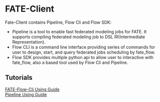 # FATE-Client
Fate-Client contains Pipeline, Flow Cli and Flow SDK:
* Pipeline is a tool to enable fast federated modeling jobs for FATE. It supports compiling federated modeling job to DSL IR(Intermediate Representation).
* Flow CLI is a command line interface providing series of commands for user to design, start, and query federated jobs scheduling by fate_flow.
* Flow SDK provides multiple python api to allow user to interactive with fate_flow, also a based tool used by Flow Cli and Pipeline.

## Tutorials
[FATE-Flow-Cli Using Guide](./doc/cli_index.md)  
[Pipeline Using Guide](./doc/pipeline.md)